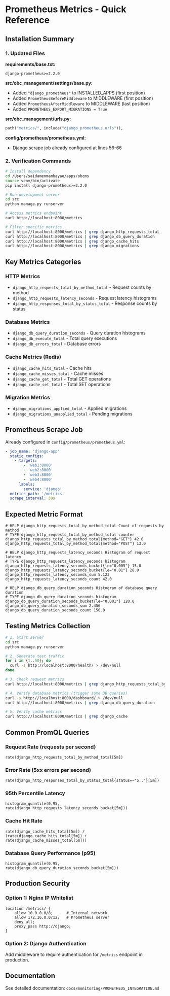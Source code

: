 # Prometheus Metrics - Quick Reference

## Installation Summary

### 1. Updated Files

**requirements/base.txt:**
```
django-prometheus>=2.2.0
```

**src/obc_management/settings/base.py:**
- Added `"django_prometheus"` to INSTALLED_APPS (first position)
- Added `PrometheusBeforeMiddleware` to MIDDLEWARE (first position)
- Added `PrometheusAfterMiddleware` to MIDDLEWARE (last position)
- Added `PROMETHEUS_EXPORT_MIGRATIONS = True`

**src/obc_management/urls.py:**
```python
path("metrics/", include("django_prometheus.urls")),
```

**config/prometheus/prometheus.yml:**
- Django scrape job already configured at lines 56-66

### 2. Verification Commands

```bash
# Install dependency
cd /Users/saidamenmambayao/apps/obcms
source venv/bin/activate
pip install django-prometheus>=2.2.0

# Run development server
cd src
python manage.py runserver

# Access metrics endpoint
curl http://localhost:8000/metrics

# Filter specific metrics
curl http://localhost:8000/metrics | grep django_http_requests_total
curl http://localhost:8000/metrics | grep django_db_query_duration
curl http://localhost:8000/metrics | grep django_cache_hits
curl http://localhost:8000/metrics | grep django_migrations
```

## Key Metrics Categories

### HTTP Metrics
- `django_http_requests_total_by_method_total` - Request counts by method
- `django_http_requests_latency_seconds` - Request latency histograms
- `django_http_responses_total_by_status_total` - Response counts by status

### Database Metrics
- `django_db_query_duration_seconds` - Query duration histograms
- `django_db_execute_total` - Total query executions
- `django_db_errors_total` - Database errors

### Cache Metrics (Redis)
- `django_cache_hits_total` - Cache hits
- `django_cache_misses_total` - Cache misses
- `django_cache_get_total` - Total GET operations
- `django_cache_set_total` - Total SET operations

### Migration Metrics
- `django_migrations_applied_total` - Applied migrations
- `django_migrations_unapplied_total` - Pending migrations

## Prometheus Scrape Job

Already configured in `config/prometheus/prometheus.yml`:

```yaml
- job_name: 'django-app'
  static_configs:
    - targets:
        - 'web1:8000'
        - 'web2:8000'
        - 'web3:8000'
        - 'web4:8000'
      labels:
        service: 'django'
  metrics_path: '/metrics'
  scrape_interval: 30s
```

## Expected Metric Format

```
# HELP django_http_requests_total_by_method_total Count of requests by method
# TYPE django_http_requests_total_by_method_total counter
django_http_requests_total_by_method_total{method="GET"} 42.0
django_http_requests_total_by_method_total{method="POST"} 13.0

# HELP django_http_requests_latency_seconds Histogram of request latency
# TYPE django_http_requests_latency_seconds histogram
django_http_requests_latency_seconds_bucket{le="0.005"} 15.0
django_http_requests_latency_seconds_bucket{le="0.01"} 28.0
django_http_requests_latency_seconds_sum 5.123
django_http_requests_latency_seconds_count 42.0

# HELP django_db_query_duration_seconds Histogram of database query duration
# TYPE django_db_query_duration_seconds histogram
django_db_query_duration_seconds_bucket{le="0.001"} 120.0
django_db_query_duration_seconds_sum 2.456
django_db_query_duration_seconds_count 150.0
```

## Testing Metrics Collection

```bash
# 1. Start server
cd src
python manage.py runserver

# 2. Generate test traffic
for i in {1..50}; do
  curl -s http://localhost:8000/health/ > /dev/null
done

# 3. Check request metrics
curl http://localhost:8000/metrics | grep django_http_requests_total_by_method

# 4. Verify database metrics (trigger some DB queries)
curl -s http://localhost:8000/dashboard/ > /dev/null
curl http://localhost:8000/metrics | grep django_db_query_duration

# 5. Verify cache metrics
curl http://localhost:8000/metrics | grep django_cache
```

## Common PromQL Queries

### Request Rate (requests per second)
```promql
rate(django_http_requests_total_by_method_total[5m])
```

### Error Rate (5xx errors per second)
```promql
rate(django_http_responses_total_by_status_total{status=~"5.."}[5m])
```

### 95th Percentile Latency
```promql
histogram_quantile(0.95, rate(django_http_requests_latency_seconds_bucket[5m]))
```

### Cache Hit Rate
```promql
rate(django_cache_hits_total[5m]) /
(rate(django_cache_hits_total[5m]) + rate(django_cache_misses_total[5m]))
```

### Database Query Performance (p95)
```promql
histogram_quantile(0.95, rate(django_db_query_duration_seconds_bucket[5m]))
```

## Production Security

### Option 1: Nginx IP Whitelist
```nginx
location /metrics/ {
    allow 10.0.0.0/8;      # Internal network
    allow 172.16.0.0/12;   # Prometheus server
    deny all;
    proxy_pass http://django;
}
```

### Option 2: Django Authentication
Add middleware to require authentication for `/metrics` endpoint in production.

## Documentation

See detailed documentation: `docs/monitoring/PROMETHEUS_INTEGRATION.md`
